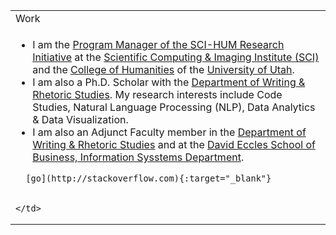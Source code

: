 <table>
  <tr>
    <td valign="top" width="99%">
      Work
    </td>
  </tr>
  <tr>
    <td valign="top" width="99%">
      <ul>
        <li>I am the <a href="http://sci-hum.org" target="_blank">Program Manager of the SCI-HUM Research Initiative</a> at the <a href="https://www.sci.utah.edu/" target="_blank">Scientific Computing & Imaging Institute (SCI)</a> and the <a href="https://humanities.utah.edu/" target="_blank">College of Humanities</a> of the <a href="https://www.utah.edu/" target="_blank">University of Utah</a>.
        <li>I am also a Ph.D. Scholar with the <a href="https://writing.utah.edu" target="_blank">Department of Writing & Rhetoric Studies</a>. My research interests include Code Studies, Natural Language Processing (NLP), Data Analytics & Data Visualization.
        <li>I am also an Adjunct Faculty member in the <a href="https://writing.utah.edu" target="_blank">Department of Writing & Rhetoric Studies</a> and at the <a href="https://eccles.utah.edu/" target="_blank">David Eccles School of Business, Information Sysstems Department</a>.
      </ul>
      
      [go](http://stackoverflow.com){:target="_blank"}
      
      
    </td>
  </tr>
</table>
